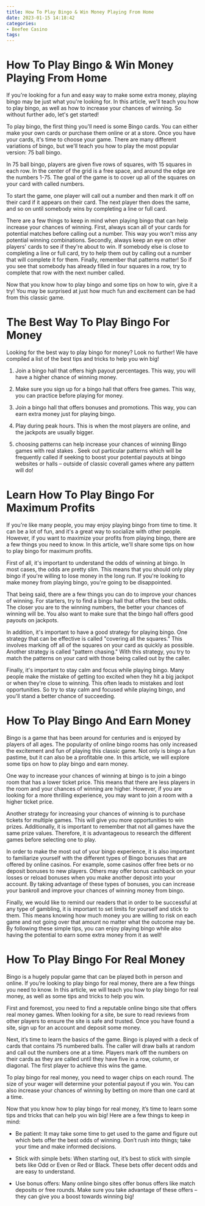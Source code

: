```yaml
---
title: How To Play Bingo & Win Money Playing From Home
date: 2023-01-15 14:18:42
categories:
- Beefee Casino
tags:
---
```



#  How To Play Bingo & Win Money Playing From Home

If you're looking for a fun and easy way to make some extra money, playing bingo may be just what you're looking for. In this article, we'll teach you how to play bingo, as well as how to increase your chances of winning. So without further ado, let's get started!

To play bingo, the first thing you'll need is some Bingo cards. You can either make your own cards or purchase them online or at a store. Once you have your cards, it's time to choose your game. There are many different variations of bingo, but we'll teach you how to play the most popular version: 75 ball bingo.

In 75 ball bingo, players are given five rows of squares, with 15 squares in each row. In the center of the grid is a free space, and around the edge are the numbers 1-75. The goal of the game is to cover up all of the squares on your card with called numbers.

To start the game, one player will call out a number and then mark it off on their card if it appears on their card. The next player then does the same, and so on until somebody wins by completing a line or full card.

There are a few things to keep in mind when playing bingo that can help increase your chances of winning. First, always scan all of your cards for potential matches before calling out a number. This way you won't miss any potential winning combinations. Secondly, always keep an eye on other players' cards to see if they're about to win. If somebody else is close to completing a line or full card, try to help them out by calling out a number that will complete it for them. Finally, remember that patterns matter! So if you see that somebody has already filled in four squares in a row, try to complete that row with the next number called.

Now that you know how to play bingo and some tips on how to win, give it a try! You may be surprised at just how much fun and excitement can be had from this classic game.

#  The Best Way To Play Bingo For Money 

Looking for the best way to play bingo for money? Look no further! We have compiled a list of the best tips and tricks to help you win big!

1. Join a bingo hall that offers high payout percentages. This way, you will have a higher chance of winning money.

2. Make sure you sign up for a bingo hall that offers free games. This way, you can practice before playing for money.

3. Join a bingo hall that offers bonuses and promotions. This way, you can earn extra money just for playing bingo.

4. Play during peak hours. This is when the most players are online, and the jackpots are usually bigger.

5. choosing patterns can help increase your chances of winning Bingo games with real stakes . Seek out particular patterns which will be frequently called if seeking to boost your potential payouts at bingo websites or halls – outside of classic coverall games where any pattern will do!

#  Learn How To Play Bingo For Maximum Profits 

If you're like many people, you may enjoy playing bingo from time to time. It can be a lot of fun, and it's a great way to socialize with other people. However, if you want to maximize your profits from playing bingo, there are a few things you need to know. In this article, we'll share some tips on how to play bingo for maximum profits.

First of all, it's important to understand the odds of winning at bingo. In most cases, the odds are pretty slim. This means that you should only play bingo if you're willing to lose money in the long run. If you're looking to make money from playing bingo, you're going to be disappointed.

That being said, there are a few things you can do to improve your chances of winning. For starters, try to find a bingo hall that offers the best odds. The closer you are to the winning numbers, the better your chances of winning will be. You also want to make sure that the bingo hall offers good payouts on jackpots.

In addition, it's important to have a good strategy for playing bingo. One strategy that can be effective is called "covering all the squares." This involves marking off all of the squares on your card as quickly as possible. Another strategy is called "pattern chasing." With this strategy, you try to match the patterns on your card with those being called out by the caller.

Finally, it's important to stay calm and focus while playing bingo. Many people make the mistake of getting too excited when they hit a big jackpot or when they're close to winning. This often leads to mistakes and lost opportunities. So try to stay calm and focused while playing bingo, and you'll stand a better chance of succeeding.

#  How To Play Bingo And Earn Money 

Bingo is a game that has been around for centuries and is enjoyed by players of all ages. The popularity of online bingo rooms has only increased the excitement and fun of playing this classic game. Not only is bingo a fun pastime, but it can also be a profitable one. In this article, we will explore some tips on how to play bingo and earn money.

One way to increase your chances of winning at bingo is to join a bingo room that has a lower ticket price. This means that there are less players in the room and your chances of winning are higher. However, if you are looking for a more thrilling experience, you may want to join a room with a higher ticket price.

Another strategy for increasing your chances of winning is to purchase tickets for multiple games. This will give you more opportunities to win prizes. Additionally, it is important to remember that not all games have the same prize values. Therefore, it is advantageous to research the different games before selecting one to play.

In order to make the most out of your bingo experience, it is also important to familiarize yourself with the different types of Bingo bonuses that are offered by online casinos. For example, some casinos offer free bets or no deposit bonuses to new players. Others may offer bonus cashback on your losses or reload bonuses when you make another deposit into your account. By taking advantage of these types of bonuses, you can increase your bankroll and improve your chances of winning money from bingo.

Finally, we would like to remind our readers that in order to be successful at any type of gambling, it is important to set limits for yourself and stick to them. This means knowing how much money you are willing to risk on each game and not going over that amount no matter what the outcome may be. By following these simple tips, you can enjoy playing bingo while also having the potential to earn some extra money from it as well!

#  How To Play Bingo For Real Money

Bingo is a hugely popular game that can be played both in person and online. If you’re looking to play bingo for real money, there are a few things you need to know. In this article, we will teach you how to play bingo for real money, as well as some tips and tricks to help you win.

 First and foremost, you need to find a reputable online bingo site that offers real money games. When looking for a site, be sure to read reviews from other players to ensure the site is safe and trusted. Once you have found a site, sign up for an account and deposit some money.

Next, it’s time to learn the basics of the game. Bingo is played with a deck of cards that contains 75 numbered balls. The caller will draw balls at random and call out the numbers one at a time. Players mark off the numbers on their cards as they are called until they have five in a row, column, or diagonal. The first player to achieve this wins the game.

To play bingo for real money, you need to wager chips on each round. The size of your wager will determine your potential payout if you win. You can also increase your chances of winning by betting on more than one card at a time.

Now that you know how to play bingo for real money, it’s time to learn some tips and tricks that can help you win big! Here are a few things to keep in mind:

- Be patient: It may take some time to get used to the game and figure out which bets offer the best odds of winning. Don’t rush into things; take your time and make informed decisions.

- Stick with simple bets: When starting out, it’s best to stick with simple bets like Odd or Even or Red or Black. These bets offer decent odds and are easy to understand.

- Use bonus offers: Many online bingo sites offer bonus offers like match deposits or free rounds. Make sure you take advantage of these offers – they can give you a boost towards winning big!